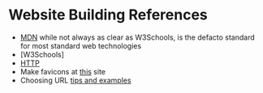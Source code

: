 # Website Building References
 - [MDN](https://developer.mozilla.org/en-US/) while not always as clear as W3Schools, is the defacto standard for most standard web technologies
 - [W3Schools]
 - [HTTP](https://developer.mozilla.org/en-US/docs/Web/HTTP)
 - Make favicons at [this](https://favicon.io/favicon-generator/) site
 - Choosing URL [tips and examples](https://blog.jim-nielsen.com/2023/examples-of-great-urls/?utm_source=tldrwebdev)
